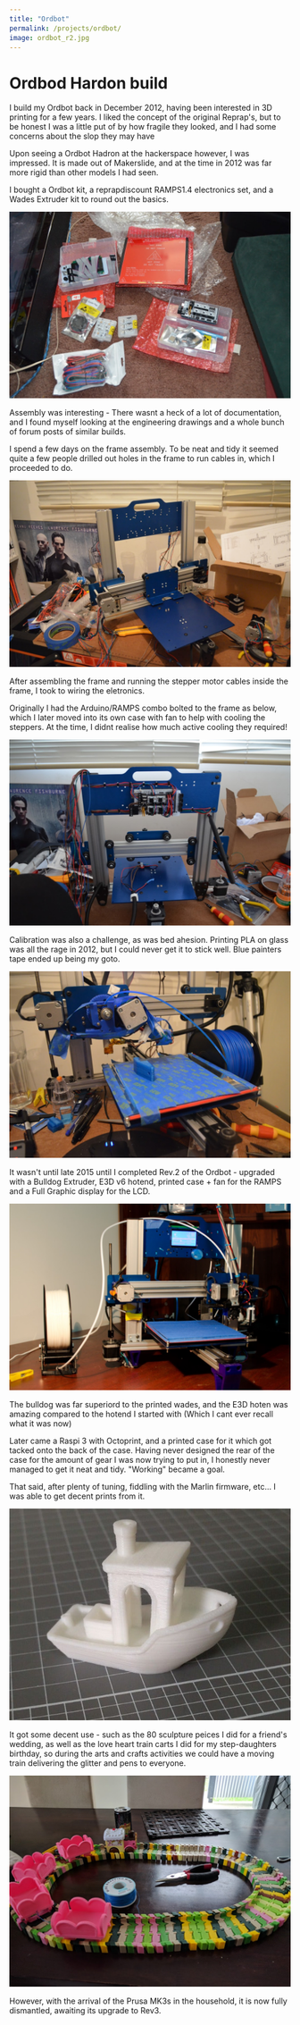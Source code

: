 ```yaml
---
title: "Ordbot"
permalink: /projects/ordbot/
image: ordbot_r2.jpg
---
```


# Ordbod Hardon build

I build my Ordbot back in December 2012, having been interested in 3D printing for a few years.
I liked the concept of the original Reprap's, but to be honest I was a little put of by how fragile they looked, and I had some concerns about the slop they may have

Upon seeing a Ordbot Hadron at the hackerspace however, I was impressed. It is made out of Makerslide, and at the time in 2012 was far more rigid than other models I had seen.

I bought a Ordbot kit, a reprapdiscount RAMPS1.4 electronics set, and a Wades Extruder kit to round out the basics.

![Ramps 1.4 kit](ordbot_parts.jpg)

Assembly was interesting - There wasnt a heck of a lot of documentation, and I found myself looking at the engineering drawings and a whole bunch of forum posts of similar builds.

I spend a few days on the frame assembly. To be neat and tidy it seemed quite a few people drilled out holes in the frame to run cables in, which I proceeded to do.

![Ordbot with assembled frame](ordbot_frame_built.jpg)

After assembling the frame and running the stepper motor cables inside the frame, I took to wiring the eletronics.

Originally I had the Arduino/RAMPS combo bolted to the frame as below, which I later moved into its own case with fan to help with cooling the steppers. At the time, I didnt realise how much active cooling they required!

![Ordbot with RAMPS wiring completed](Ordbot_wiring.jpg)

Calibration was also a challenge, as was bed ahesion. Printing PLA on glass was all the rage in 2012, but I could never get it to stick well. Blue painters tape ended up being my goto.

![Early prints from my Ordbot Hadron](ordbot_early_prints.jpg)

It wasn't until late 2015 until I completed Rev.2 of the Ordbot - upgraded with a Bulldog Extruder, E3D v6 hotend, printed case + fan for the RAMPS and a Full Graphic display for the LCD.

![Rev.2 of my Ordbot Hadron printer, with printed case for RAMPS and full graphic display](ordbot_r2.jpg)

The bulldog was far superiord to the printed wades, and the E3D hoten was amazing compared to the hotend I started with (Which I cant ever recall what it was now)

Later came a Raspi 3 with Octoprint, and a printed case for it which got tacked onto the back of the case. Having never designed the rear of the case for the amount of gear I was now trying to put in, I honestly never managed to get it neat and tidy. "Working" became a goal.

That said, after plenty of tuning, fiddling with the Marlin firmware, etc... I was able to get decent prints from it.

![Ordbot 3d print](ordbot_benchy.jpg)

It got some decent use - such as the 80 sculpture peices I did for a friend's wedding, as well as the love heart train carts I did for my step-daughters birthday, so during the arts and crafts activities we could have a moving train delivering the glitter and pens to everyone.

![Ordbot 3d print](ordbot_love_carriages.jpg)

However, with the arrival of the Prusa MK3s in the household, it is now fully dismantled, awaiting its upgrade to Rev3.
